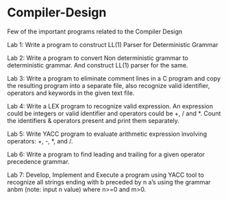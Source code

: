 # Compiler-Design
Few of the important programs related to the Compiler Design

Lab 1: Write a program to construct LL(1) Parser for Deterministic Grammar

Lab 2: Write a program to convert Non deterministic grammar to deterministic grammar. And construct LL(1) parser for the same.

Lab 3: Write a program to eliminate comment lines in a C program and copy the resulting program into a separate file, also recognize valid identifier, operators and keywords in the given text file.

Lab 4: Write a LEX program to recognize valid expression. An expression could be integers or valid identifier and operators could be +, / and *. Count the identifiers & operators present and print them separately.

Lab 5: Write YACC program to evaluate arithmetic expression involving operators: +, -, *, and /.

Lab 6: Write a program to find leading and trailing for a given operator precedence grammar.

Lab 7: Develop, Implement and Execute a program using YACC tool to recognize all strings ending with b preceded by n a’s using the grammar anbm (note: input n value) where n>=0 and m>0.
